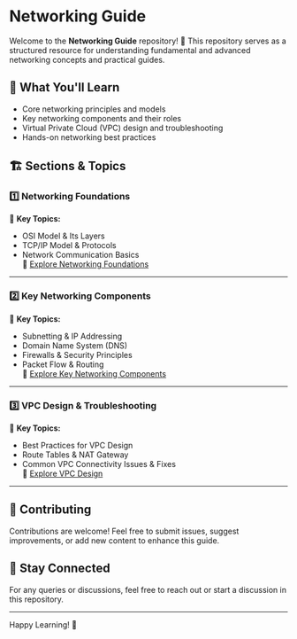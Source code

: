 # Networking Guide

Welcome to the **Networking Guide** repository! 🚀 This repository serves as a structured resource for understanding fundamental and advanced networking concepts and practical guides.

## 📌 What You'll Learn

- Core networking principles and models
- Key networking components and their roles
- Virtual Private Cloud (VPC) design and troubleshooting
- Hands-on networking best practices

## 🏗️ Sections & Topics

### 1️⃣ Networking Foundations  
📖 **Key Topics:**
- OSI Model & Its Layers
- TCP/IP Model & Protocols
- Network Communication Basics  
📂 [Explore Networking Foundations](./Networking%20Foundations/Readme.md)

---

### 2️⃣ Key Networking Components  
📖 **Key Topics:**
- Subnetting & IP Addressing
- Domain Name System (DNS)
- Firewalls & Security Principles
- Packet Flow & Routing  
📂 [Explore Key Networking Components](./Networking%20Components/Readme.md)

---

### 3️⃣ VPC Design & Troubleshooting  
📖 **Key Topics:**
- Best Practices for VPC Design
- Route Tables & NAT Gateway
- Common VPC Connectivity Issues & Fixes  
📂 [Explore VPC Design](./VPC_Design_Troubleshoot/README.md)

---

## 🤝 Contributing
Contributions are welcome! Feel free to submit issues, suggest improvements, or add new content to enhance this guide.

## 📩 Stay Connected
For any queries or discussions, feel free to reach out or start a discussion in this repository.

---

Happy Learning! 🎯

